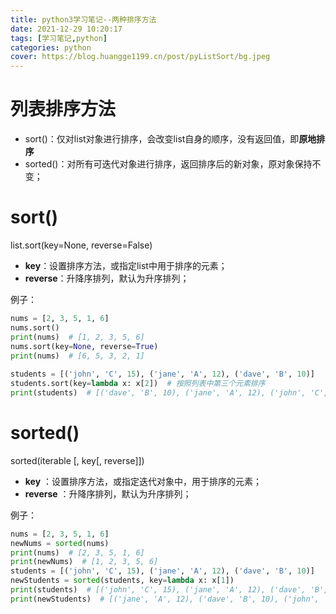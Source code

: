 ```yaml
---
title: python3学习笔记--两种排序方法
date: 2021-12-29 10:20:17
tags: [学习笔记,python]
categories: python
cover: https://blog.huangge1199.cn/post/pyListSort/bg.jpeg
---
```

# 列表排序方法

- sort()：仅对list对象进行排序，会改变list自身的顺序，没有返回值，即**原地排序**
- sorted()：对所有可迭代对象进行排序，返回排序后的新对象，原对象保持不变；

# sort()

list.sort(key=None, reverse=False)

- **key**：设置排序方法，或指定list中用于排序的元素；
- **reverse**：升降序排列，默认为升序排列；

例子：

```python
nums = [2, 3, 5, 1, 6]
nums.sort()
print(nums)  # [1, 2, 3, 5, 6]
nums.sort(key=None, reverse=True)
print(nums)  # [6, 5, 3, 2, 1]
    
students = [('john', 'C', 15), ('jane', 'A', 12), ('dave', 'B', 10)]
students.sort(key=lambda x: x[2])  # 按照列表中第三个元素排序
print(students)  # [('dave', 'B', 10), ('jane', 'A', 12), ('john', 'C', 15)]
```

# sorted()

sorted(iterable [, key[, reverse]])

- **key** ：设置排序方法，或指定迭代对象中，用于排序的元素；
- **reverse** ：升降序排列，默认为升序排列；

例子：

```python
nums = [2, 3, 5, 1, 6]
newNums = sorted(nums)
print(nums)  # [2, 3, 5, 1, 6]
print(newNums)  # [1, 2, 3, 5, 6]
students = [('john', 'C', 15), ('jane', 'A', 12), ('dave', 'B', 10)]
newStudents = sorted(students, key=lambda x: x[1])
print(students)  # [('john', 'C', 15), ('jane', 'A', 12), ('dave', 'B', 10)]
print(newStudents)  # [('jane', 'A', 12), ('dave', 'B', 10), ('john', 'C', 15)]
```
<script src="https://readmore.openwrite.cn/js/readmore.js" type="text/javascript"></script>
<script>
    const btw = new BTWPlugin();
    btw.init({
        id: 'article-container',
        blogId: '28702-1640918923546-365',
        name: '龙儿之家',
        qrcode: 'https://blog.huangge1199.cn/images/WeaselLong.jpg',
        keyword: 'more',
    });
</script>
